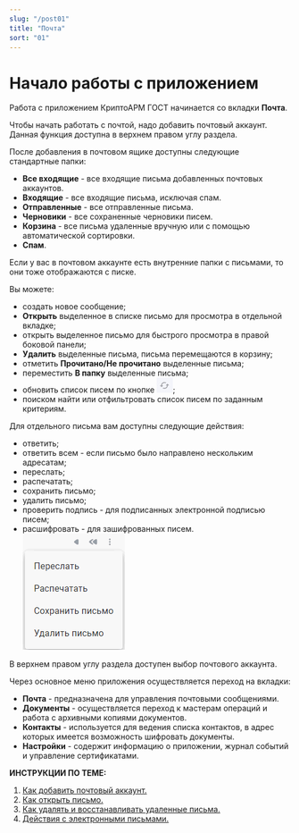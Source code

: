 ```yaml
---
slug: "/post01"
title: "Почта"
sort: "01"
---
```


# Начало работы c приложением

Работа с приложением КриптоАРМ ГОСТ начинается со вкладки **Почта**.

Чтобы начать работать с почтой, надо добавить почтовый аккаунт. Данная функция доступна в верхнем правом углу раздела. 

После добавления в почтовом ящике доступны следующие стандартные папки:
- **Все входящие** - все входящие письма добавленных почтовых аккаунтов.
- **Входящие** - все входящие письма, исключая спам.
- **Отправленные** - все отправленные письма.
- **Черновики** - все сохраненные черновики писем.
- **Корзина** - все письма удаленные вручную или с помощью автоматической сортировки.
- **Спам**.

Если у вас в почтовом аккаунте есть внутренние папки с письмами, то они тоже отображаются с писке.

Вы можете:
-  создать новое сообщение;
-  **Открыть** выделенное в списке письмо для просмотра в отдельной вкладке;
-  открыть выделенное письмо для быстрого просмотра в правой боковой панели;
-  **Удалить** выделенные письма, письма перемещаются в корзину;
-  отметить **Прочитано/Не прочитано** выделенные письма;
-  переместить **В папку** выделенные письма;
-  обновить список писем по кнопке ![refresh-button.jpg](./images/refresh-button.jpg "Обновить");
-  поиском найти или отфильтровать список писем по заданным критериям.

Для отдельного письма вам доступны следующие действия:  
-  ответить;
-  ответить всем - если письмо было направлено нескольким адресатам;
-  переслать;
-  распечатать;
-  сохранить письмо;
-  удалить письмо;
-  проверить подпись - для подписанных электронной подписью писем;
-  расшифровать - для зашифрованных писем.
![menu-mail.png](./images/menu-mail.png "Меню действий с письмом")    

В верхнем правом углу раздела доступен выбор почтового аккаунта. 

Через основное меню приложения осуществляется переход на вкладки:

- **Почта** - предназначена для управления почтовыми сообщениями.
- **Документы** - осуществляется переход к мастерам операций и работа с архивными копиями документов.
- **Контакты** - используется для ведения списка контактов, в адрес которых имеется возможность шифровать документы.
- **Настройки** - содержит информацию о приложении, журнал событий и управление сертификатами. 

 **ИНСТРУКЦИИ ПО ТЕМЕ:**  
1. [Как добавить почтовый аккаунт.](https://docs.cryptoarm.ru/06-v3.2-Beta/003-mail/add-account)  
2. [Как открыть письмо.](https://docs.cryptoarm.ru/06-v3.2-Beta/003-mail/view-mail)  
3. [Как удалять и восстанавливать удаленные письма.](https://docs.cryptoarm.ru/06-v3.2-Beta/003-mail/delete-mail)  
4. [Действия с электронными письмами.](https://docs.cryptoarm.ru/06-v3.2-Beta/003-mail/answer-mail)  